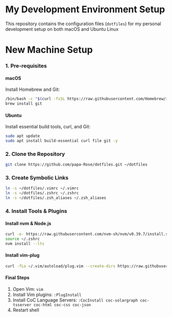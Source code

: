 # My Development Environment Setup

This repository contains the configuration files (`dotfiles`) for my personal development setup on both macOS and Ubuntu Linux

# New Machine Setup

### 1. Pre-requisites

#### macOS
Install Homebrew and Git:
```bash
/bin/bash -c "$(curl -fsSL https://raw.githubusercontent.com/Homebrew/install/HEAD/install.sh)"
brew install git
```

#### Ubuntu
Install essential build tools, curl, and Git:
```bash
sudo apt update
sudo apt install build-essential curl file git -y
```

### 2. Clone the Repository
```bash
git clone https://github.com/papa-Rose/dotfiles.git ~/dotfiles
```

### 3. Create Symbolic Links
```bash
ln -s ~/dotfiles/.vimrc ~/.vimrc
ln -s ~/dotfiles/.zshrc ~/.zshrc
ln -s ~/dotfiles/.zsh_aliases ~/.zsh_aliases
```

### 4. Install Tools & Plugins

#### Install nvm & Node.js
```bash
curl -o- https://raw.githubusercontent.com/nvm-sh/nvm/v0.39.7/install.sh | bash
source ~/.zshrc
nvm install --lts
```

#### Install vim-plug
```bash
curl -fLo ~/.vim/autoload/plug.vim --create-dirs https://raw.githubusercontent.com/junegunn/vim-plug/master/plug.vim
```

#### Final Steps
1. Open Vim: `vim`
2. Install Vim plugins: `:PlugInstall`
3. Install CoC Language Servers: `:CocInstall coc-solargraph coc-tsserver coc-html coc-css coc-json`
4. Restart shell
